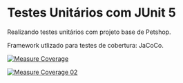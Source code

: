 # Testes Unitários com JUnit 5

Realizando testes unitários com projeto base de Petshop.

Framework utlizado para testes de cobertura: JaCoCo.

[![Measure Coverage](https://github.com/angelovictor/testes-unitarios-junit5/actions/workflows/main_BKP.yml/badge.svg?branch=main)](https://github.com/angelovictor/testes-unitarios-junit5/actions/workflows/mainCoverage01.yml)

[![Measure Coverage 02](https://github.com/angelovictor/testes-unitarios-junit5/actions/workflows/mainCoverage02.yml/badge.svg)](https://github.com/angelovictor/testes-unitarios-junit5/actions/workflows/mainCoverage02.yml)
